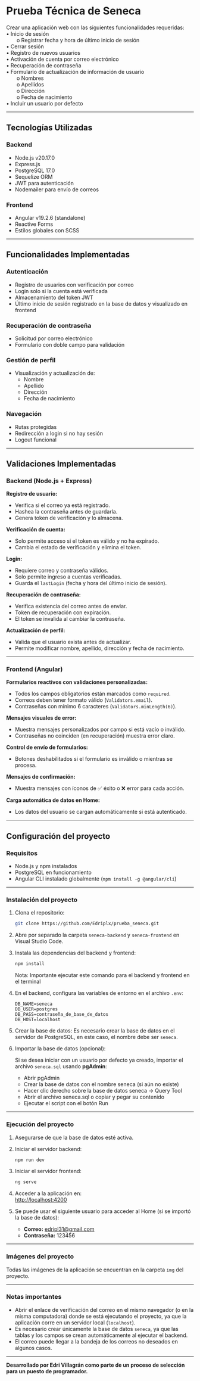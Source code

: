 # Prueba Técnica de Seneca

Crear una aplicación web con las siguientes funcionalidades requeridas:  
• Inicio de sesión  
  o Registrar fecha y hora de último inicio de sesión  
• Cerrar sesión  
• Registro de nuevos usuarios  
• Activación de cuenta por correo electrónico  
• Recuperación de contraseña  
• Formulario de actualización de información de usuario  
  o Nombres  
  o Apellidos  
  o Dirección  
  o Fecha de nacimiento  
• Incluir un usuario por defecto

---

## Tecnologías Utilizadas

### Backend
- Node.js v20.17.0
- Express.js
- PostgreSQL 17.0
- Sequelize ORM
- JWT para autenticación
- Nodemailer para envío de correos

### Frontend
- Angular v19.2.6 (standalone)
- Reactive Forms
- Estilos globales con SCSS

---

## Funcionalidades Implementadas

### Autenticación
- Registro de usuarios con verificación por correo
- Login solo si la cuenta está verificada
- Almacenamiento del token JWT
- Último inicio de sesión registrado en la base de datos y visualizado en frontend

### Recuperación de contraseña
- Solicitud por correo electrónico
- Formulario con doble campo para validación

### Gestión de perfil
- Visualización y actualización de:
  - Nombre
  - Apellido
  - Dirección
  - Fecha de nacimiento

### Navegación
- Rutas protegidas
- Redirección a login si no hay sesión
- Logout funcional

---

## Validaciones Implementadas

### Backend (Node.js + Express)

**Registro de usuario:**
- Verifica si el correo ya está registrado.
- Hashea la contraseña antes de guardarla.
- Genera token de verificación y lo almacena.

**Verificación de cuenta:**
- Solo permite acceso si el token es válido y no ha expirado.
- Cambia el estado de verificación y elimina el token.

**Login:**
- Requiere correo y contraseña válidos.
- Solo permite ingreso a cuentas verificadas.
- Guarda el `lastLogin` (fecha y hora del último inicio de sesión).

**Recuperación de contraseña:**
- Verifica existencia del correo antes de enviar.
- Token de recuperación con expiración.
- El token se invalida al cambiar la contraseña.

**Actualización de perfil:**
- Valida que el usuario exista antes de actualizar.
- Permite modificar nombre, apellido, dirección y fecha de nacimiento.

---

### Frontend (Angular)

**Formularios reactivos con validaciones personalizadas:**
- Todos los campos obligatorios están marcados como `required`.
- Correos deben tener formato válido (`Validators.email`).
- Contraseñas con mínimo 6 caracteres (`Validators.minLength(6)`).

**Mensajes visuales de error:**
- Muestra mensajes personalizados por campo si está vacío o inválido.
- Contraseñas no coinciden (en recuperación) muestra error claro.

**Control de envío de formularios:**
- Botones deshabilitados si el formulario es inválido o mientras se procesa.

**Mensajes de confirmación:**
- Muestra mensajes con íconos de ✅ éxito o ❌ error para cada acción.

**Carga automática de datos en Home:**
- Los datos del usuario se cargan automáticamente si está autenticado.

---

## Configuración del proyecto

### Requisitos
- Node.js y npm instalados
- PostgreSQL en funcionamiento
- Angular CLI instalado globalmente (`npm install -g @angular/cli`)

---

### Instalación del proyecto

1. Clona el repositorio:
   ```bash
   git clone https://github.com/Edriplx/prueba_seneca.git
   ```

2. Abre por separado la carpeta `seneca-backend` y `seneca-frontend` en Visual Studio Code.

3. Instala las dependencias del backend y frontend:
   ```bash
   npm install
   ```
   Nota: Importante ejecutar este comando para el backend y frontend en el terminal

4. En el backend, configura las variables de entorno en el archivo `.env`:
   ```env
   DB_NAME=seneca
   DB_USER=postgres
   DB_PASS=contraseña_de_base_de_datos
   DB_HOST=localhost
   ```

5. Crear la base de datos:
   Es necesario crear la base de datos en el servidor de PostgreSQL, en este caso, el nombre debe ser `seneca`.

6. Importar la base de datos (opcional):

   Si se desea iniciar con un usuario por defecto ya creado, importar el archivo `seneca.sql` usando **pgAdmin**:

   - Abrir pgAdmin  
   - Crear la base de datos con el nombre seneca (si aún no existe)
   - Hacer clic derecho sobre la base de datos seneca → Query Tool
   - Abrir el archivo seneca.sql o copiar y pegar su contenido
   - Ejecutar el script con el botón Run 

---

### Ejecución del proyecto

1. Asegurarse de que la base de datos esté activa.

2. Iniciar el servidor backend:
   ```bash
   npm run dev
   ```

3. Iniciar el servidor frontend:
   ```bash
   ng serve
   ```

4. Acceder a la aplicación en:  
   [http://localhost:4200](http://localhost:4200)

5. Se puede usar el siguiente usuario para acceder al Home (si se importó la base de datos):

   - **Correo:** edripl31@gmail.com  
   - **Contraseña:** 123456

---

### Imágenes del proyecto

Todas las imágenes de la aplicación se encuentran en la carpeta `img` del proyecto.

---

### Notas importantes

- Abrir el enlace de verificación del correo en el mismo navegador (o en la misma computadora) donde se está ejecutando el proyecto, ya que la aplicación corre en un servidor local (`localhost`).
- Es necesario crear únicamente la base de datos `seneca`, ya que las tablas y los campos se crean automáticamente al ejecutar el backend.
- El correo puede llegar a la bandeja de los correos no deseados en algunos casos.

---

**Desarrollado por Edri Villagrán como parte de un proceso de selección para un puesto de programador.**